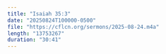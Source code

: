 ```yaml
---
title: "Isaiah 35:3"
date: "20250824T100000-0500"
file: "https://cflcn.org/sermons/2025-08-24.m4a"
length: "13753267"
duration: "30:41"
---
```

